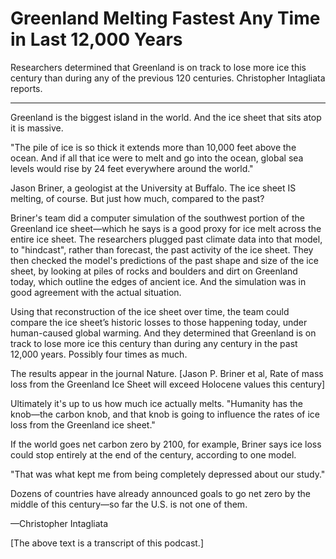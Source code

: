 # Greenland Melting Fastest Any Time in Last 12,000 Years

Researchers determined that Greenland is on track to lose more ice this century than during any of the previous 120 centuries. Christopher Intagliata reports.

---

Greenland is the biggest island in the world. And the ice sheet that sits atop it is massive.

"The pile of ice is so thick it extends more than 10,000 feet above the ocean. And if all that ice were to melt and go into the ocean, global sea levels would rise by 24 feet everywhere around the world."

Jason Briner, a geologist at the University at Buffalo. The ice sheet IS melting, of course. But just how much, compared to the past?

Briner's team did a computer simulation of the southwest portion of the Greenland ice sheet—which he says is a good proxy for ice melt across the entire ice sheet. The researchers plugged past climate data into that model, to "hindcast", rather than forecast, the past activity of the ice sheet. They then checked the model's predictions of the past shape and size of the ice sheet, by looking at piles of rocks and boulders and dirt on Greenland today, which outline the edges of ancient ice. And the simulation was in good agreement with the actual situation.

Using that reconstruction of the ice sheet over time, the team could compare the ice sheet’s historic losses to those happening today, under human-caused global warming. And they determined that Greenland is on track to lose more ice this century than during any century in the past 12,000 years. Possibly four times as much.

The results appear in the journal Nature. [Jason P. Briner et al, Rate of mass loss from the Greenland Ice Sheet will exceed Holocene values this century]

Ultimately it's up to us how much ice actually melts. "Humanity has the knob—the carbon knob, and that knob is going to influence the rates of ice loss from the Greenland ice sheet."

If the world goes net carbon zero by 2100, for example, Briner says ice loss could stop entirely at the end of the century, according to one model.

"That was what kept me from being completely depressed about our study."

Dozens of countries have already announced goals to go net zero by the middle of this century—so far the U.S. is not one of them.

—Christopher Intagliata

[The above text is a transcript of this podcast.]
